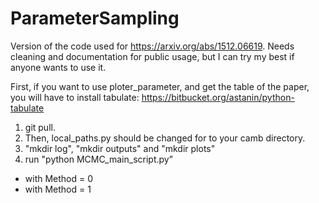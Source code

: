 # ParameterSampling
Version of the code used for https://arxiv.org/abs/1512.06619. 
Needs cleaning and documentation for public usage, but I can try my best if anyone wants to use it. 


First, if you want to use ploter_parameter, and get the table of the paper, you will have to install tabulate: https://bitbucket.org/astanin/python-tabulate

1) git pull.
2) Then, local_paths.py should be changed for to your camb directory.
3) "mkdir log", "mkdir outputs" and "mkdir plots"
4) run "python MCMC_main_script.py”
- with Method = 0
- with Method = 1
